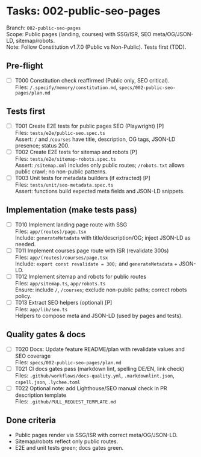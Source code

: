 # Tasks: 002-public-seo-pages

Branch: `002-public-seo-pages`  
Scope: Public pages (landing, courses) with SSG/ISR, SEO meta/OG/JSON-LD, sitemap/robots.  
Note: Follow Constitution v1.7.0 (Public vs Non-Public). Tests first (TDD).

## Pre-flight

- [ ] T000 Constitution check reaffirmed (Public only, SEO critical).  
  Files: `/.specify/memory/constitution.md`, `specs/002-public-seo-pages/plan.md`

## Tests first

- [ ] T001 Create E2E tests for public pages SEO (Playwright) [P]  
  Files: `tests/e2e/public-seo.spec.ts`  
  Assert: `/` and `/courses` have title, description, OG tags, JSON-LD presence; status 200.
- [ ] T002 Create E2E tests for sitemap and robots [P]  
  Files: `tests/e2e/sitemap-robots.spec.ts`  
  Assert: `/sitemap.xml` includes only public routes; `/robots.txt` allows public crawl; no non-public patterns.
- [ ] T003 Unit tests for metadata builders (if extracted) [P]  
  Files: `tests/unit/seo-metadata.spec.ts`  
  Assert: functions build expected meta fields and JSON-LD snippets.

## Implementation (make tests pass)

- [ ] T010 Implement landing page route with SSG  
  Files: `app/(routes)/page.tsx`  
  Include: `generateMetadata` with title/description/OG; inject JSON-LD as needed.
- [ ] T011 Implement courses page route with ISR (revalidate 300s)  
  Files: `app/(routes)/courses/page.tsx`  
  Include: `export const revalidate = 300;` and `generateMetadata` + JSON-LD.
- [ ] T012 Implement sitemap and robots for public routes  
  Files: `app/sitemap.ts`, `app/robots.ts`  
  Ensure: include `/`, `/courses`; exclude non-public paths; correct robots policy.
- [ ] T013 Extract SEO helpers (optional) [P]  
  Files: `app/lib/seo.ts`  
  Helpers to compose meta and JSON-LD (used by pages and tests).

## Quality gates & docs

- [ ] T020 Docs: Update feature README/plan with revalidate values and SEO coverage  
  Files: `specs/002-public-seo-pages/plan.md`
- [ ] T021 CI docs gates pass (markdown lint, spelling DE/EN, link check)  
  Files: `.github/workflows/docs-quality.yml`, `.markdownlint.json`, `cspell.json`, `.lychee.toml`
- [ ] T022 Optional note: add Lighthouse/SEO manual check in PR description template  
  Files: `.github/PULL_REQUEST_TEMPLATE.md`

## Done criteria

- Public pages render via SSG/ISR with correct meta/OG/JSON-LD.  
- Sitemap/robots reflect only public routes.  
- E2E and unit tests green; docs gates green.
